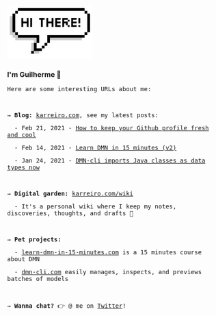 <img src="./assets/hi_there.png?raw=true" alt="Hi there"
  width="200px">
<h3>I'm Guilherme 👋</h3>
<samp>
  <p>Here are some interesting URLs about me:</p>
  <br />
  <p>
    → <b>Blog:</b> <a href="https://karreiro.com">karreiro.com</a>, see my latest posts:
  </p>
  <p>&nbsp; - Feb 21, 2021 - <a href="http://karreiro.com/2021/02/21/how-to-keep-your-github-profile-fresh-and-cool/">How to keep your Github profile fresh and cool</a></p>
  <p>&nbsp; - Feb 14, 2021 - <a href="http://karreiro.com/2021/02/14/learn-dmn-in-15-minutes-v2/">Learn DMN in 15 minutes (v2)</a></p>
  <p>&nbsp; - Jan 24, 2021 - <a href="http://karreiro.com/2021/01/24/dmn-cli-imports-java-classes-as-data-types-now/">DMN-cli imports Java classes as data types now</a></p>
  <br />
  <p>
    → <b>Digital garden:</b> <a href="https://karreiro.com/wiki">karreiro.com/wiki</a>
  </p>
  <p>&nbsp; - It's a personal wiki where I keep my notes, discoveries, thoughts, and drafts 🌱</p>
  <br />
  <p>
    → <b>Pet projects:</b>
  </p>
  <p>&nbsp; - <a href="https://learn-dmn-in-15-minutes.com">learn-dmn-in-15-minutes.com</a> is a 15 minutes course about DMN</p>
  <p>&nbsp; - <a href="https://dmn-cli.com/">dmn-cli.com</a> easily manages, inspects, and previews batches of models</p>
  <br />
  <p>
    → <b>Wanna chat?</b> 👉 @ me on <a href="https://twitter.com/karreiro_">Twitter</a>!
  </p>
</samp>
